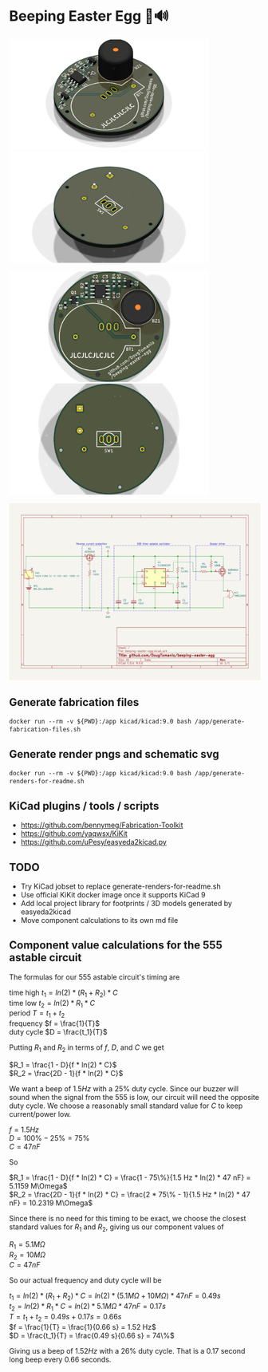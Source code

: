 # Beeping Easter Egg 🥚🔊

<p float="center">
  <img src="./render_top_isometric.png" width="400" />
  <img src="./render_bottom_isometric.png" width="400" />
</p>
<p float="center">
  <img src="./render_top.png" width="400" /> 
  <img src="./render_bottom.png" width="400" />
</p>
<img src="beeping-easter-egg.svg" />

## Generate fabrication files
```
docker run --rm -v ${PWD}:/app kicad/kicad:9.0 bash /app/generate-fabrication-files.sh
```

## Generate render pngs and schematic svg
```
docker run --rm -v ${PWD}:/app kicad/kicad:9.0 bash /app/generate-renders-for-readme.sh
```

## KiCad plugins / tools / scripts
* https://github.com/bennymeg/Fabrication-Toolkit
* https://github.com/yaqwsx/KiKit
* https://github.com/uPesy/easyeda2kicad.py

## TODO
* Try KiCad jobset to replace generate-renders-for-readme.sh
* Use official KiKit docker image once it supports KiCad 9
* Add local project library for footprints / 3D models generated by easyeda2kicad
* Move component calculations to its own md file

## Component value calculations for the 555 astable circuit

The formulas for our 555 astable circuit's timing are

time high $`t_1 = ln(2) * (R_1 + R_2) * C`$\
time low $`t_2 = ln(2) * R_1 * C`$\
period $`T = t_1 + t_2`$\
frequency $`f = \frac{1}{T}`$\
duty cycle $`D = \frac{t_1}{T}`$

Putting $`R_1`$ and $`R_2`$ in terms of $`f`$, $`D`$, and $`C`$ we get

$`R_1 = \frac{1 - D}{f * ln(2) * C}`$\
$`R_2 = \frac{2D - 1}{f * ln(2) * C}`$

We want a beep of $`1.5Hz`$ with a $`25\%`$ duty cycle. Since our buzzer will sound when the signal from the 555 is low, our circuit will need the opposite duty cycle. We choose a reasonably small standard value for $`C`$ to keep current/power low.

$`f = 1.5 Hz`$\
$`D = 100\% - 25\% = 75\%`$\
$`C = 47 nF`$

So

$`R_1 = \frac{1 - D}{f * ln(2) * C} = \frac{1 - 75\%}{1.5 Hz * ln(2) * 47 nF} = 5.1159 M\Omega`$\
$`R_2 = \frac{2D - 1}{f * ln(2) * C} = \frac{2 * 75\% - 1}{1.5 Hz * ln(2) * 47 nF} = 10.2319 M\Omega`$

Since there is no need for this timing to be exact, we choose the closest standard values for $`R_1`$ and $`R_2`$, giving us our component values of 

$`R_1 = 5.1 M\Omega`$\
$`R_2 = 10 M\Omega`$\
$`C = 47 nF`$

So our actual frequency and duty cycle will be

$`t_1 = ln(2) * (R_1 + R_2) * C = ln(2) * (5.1 M\Omega + 10 M\Omega) * 47 nF = 0.49 s`$\
$`t_2 = ln(2) * R_1 * C = ln(2) * 5.1 M\Omega * 47 nF = 0.17 s`$\
$`T = t_1 + t_2 = 0.49 s + 0.17 s = 0.66 s`$\
$`f = \frac{1}{T} = \frac{1}{0.66 s} = 1.52 Hz`$\
$`D = \frac{t_1}{T} = \frac{0.49 s}{0.66 s} = 74\%`$

Giving us a beep of $`1.52Hz`$ with a $`26\%`$ duty cycle. That is a $`0.17`$ second long beep every $`0.66`$ seconds. 
